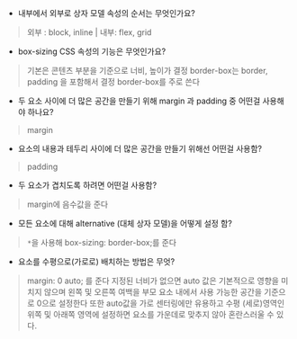 - 내부에서 외부로 상자 모델 속성의 순서는 무엇인가요? 
> 외부 : block, inline | 내부: flex, grid
- box-sizing CSS 속성의 기능은 무엇인가요?
> 기본은 콘텐츠 부분을 기준으로 너비, 높이가 결정 border-box는 border, padding 을 포함해서 결정 border-box를 주로 쓴다
- 두 요소 사이에 더 많은 공간을 만들기 위해 margin 과 padding 중 어떤걸 사용해야 하나요?
> margin

- 요소의 내용과 테두리 사이에 더 많은 공간을 만들기 위해선 어떤걸 사용함?
> padding

- 두 요소가 겹치도록 하려면 어떤걸 사용함?
> margin에 음수값을 준다

- 모든 요소에 대해 alternative (대체 상자 모델)을 어떻게 설정 함?
> `*`을 사용해  box-sizing: border-box;를 준다

- 요소를 수평으로(가로로) 배치하는 방법은 무엇?
> margin: 0 auto; 를 준다 
> 지정된 너비가 없으면 auto 값은 기본적으로 영향을 미치지 않으며 왼쪽 및 오른쪽 여백을 부모 요소 내에서 사용 가능한 공간을 기준으로 0으로 설정한다
> 또한 auto값을 가로 센터링에만 유용하고 수평 (세로)영역인 위쪽 및 아래쪽 영역에 설정하면 요소를 가운데로 맞추지 않아 혼란스러울 수 있다.